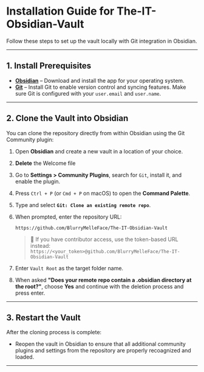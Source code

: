 # Installation Guide for The-IT-Obsidian-Vault

Follow these steps to set up the vault locally with Git integration in Obsidian.

---

## 1. Install Prerequisites

- **[Obsidian](https://obsidian.md/)** – Download and install the app for your operating system.
- **[Git](https://git-scm.com/)** – Install Git to enable version control and syncing features. Make sure Git is configured with your `user.email` and `user.name`.

---

## 2. Clone the Vault into Obsidian

You can clone the repository directly from within Obsidian using the Git Community plugin:

1. Open **Obsidian** and create a new vault in a location of your choice.
2. **Delete** the Welcome file
3. Go to **Settings > Community Plugins**, search for `Git`, install it, and enable the plugin.
4. Press `Ctrl + P` (or `Cmd + P` on macOS) to open the **Command Palette**.
5. Type and select **`Git: Clone an existing remote repo`**.
6. When prompted, enter the repository URL:

   ```
   https://github.com/BlurryMelleFace/The-IT-Obsidian-Vault
   ```

   > 🔐 If you have contributor access, use the token-based URL instead:  
   > `https://<your_token>@github.com/BlurryMelleFace/The-IT-Obsidian-Vault`

6. Enter `Vault Root` as the target folder name.
7. When asked **"Does your remote repo contain a .obsidian directory at the root?"**, choose **Yes** and continue with the deletion process and press enter.

---

## 3. Restart the Vault

After the cloning process is complete:

- Reopen the vault in Obsidian to ensure that all additional community plugins and settings from the repository are properly recoagnized and loaded.

---

